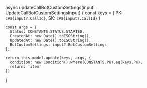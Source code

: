 async updateCallBotCustomSettings(input: UpdateCallBotCustomSettingsInput) {
    const keys = {
      PK: `c#${input?.CallId}`,
      SK: `c#${input?.CallId}`
    }

    const args = {
      Status: CONSTANTS.STATUS.STARTED,
      CreatedAt: new Date().toISOString(),
      UpdatedAt: new Date().toISOString(),
      BotCustomSettings: input?.BotCustomSettings
    };

    return this.model.update(keys, args, {
      condition: new Condition().where(CONSTANTS.PK).eq(keys.PK),
      return: 'item'
    })
  }
